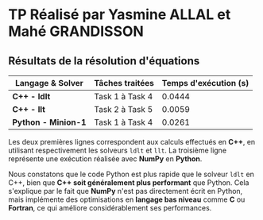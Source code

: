 # TP Réalisé par Yasmine ALLAL et Mahé GRANDISSON

## Résultats de la résolution d'équations

| Langage & Solver       | Tâches traitées    | Temps d'exécution (s) |
|------------------------|--------------------|------------------------|
| **C++ - ldlt**        | Task 1 à Task 4    | 0.0444                 |
| **C++ - llt**         | Task 2 à Task 5    | 0.0059                 |
| **Python - Minion-1** | Task 1 à Task 4    | 0.0261                 |

Les deux premières lignes correspondent aux calculs effectués en **C++**, en utilisant respectivement les solveurs `ldlt` et `llt`.
La troisième ligne représente une exécution réalisée avec **NumPy** en **Python**.

Nous constatons que le code Python est plus rapide que le solveur `ldlt` en C++, bien que **C++ soit généralement plus performant** que Python.
Cela s'explique par le fait que **NumPy** n'est pas directement écrit en Python, mais implémente des optimisations en **langage bas niveau** comme **C** ou **Fortran**, ce qui améliore considérablement ses performances.
